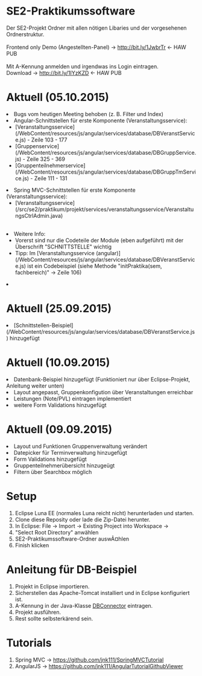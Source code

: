 # SE2-Praktikumssoftware

Der SE2-Projekt Ordner mit allen nötigen Libaries und der vorgesehenen Ordnerstruktur.
<br/>
<br/>
Frontend only Demo (Angestellten-Panel) -> http://bit.ly/1JwbrTr <- HAW PUB
<br/>
<br/>
Mit A-Kennung anmelden und irgendwas ins Login eintragen.<br/>
Download -> http://bit.ly/1IYzKZD <- HAW PUB



Aktuell (05.10.2015)
====================
<li>Bugs vom heutigen Meeting behoben (z. B. Filter und Index)</li>
<li>Angular-Schnittstellen für erste Komponente (Veranstaltungsservice):
 <ul> 
  <li>[Veranstaltungsservice](/WebContent/resources/js/angular/services/database/DBVeranstService.js) - Zeile 103 - 177</li>
  <li>[Gruppenservice](/WebContent/resources/js/angular/services/database/DBGruppService.js) - Zeile 325 - 369</li>
  <li>[Gruppenteilnehmerservice](/WebContent/resources/js/angular/services/database/DBGruppTmService.js) - Zeile 111 - 131</li>
 </ul>
</li>
<li>Spring MVC-Schnittstellen für erste Komponente (Veranstaltungsservice):
 <ul>
  <li>[Veranstaltungsservice](/src/se2/praktikum/projekt/services/veranstaltungsservice/VeranstaltungsCtrlAdmin.java)</li>
 </ul>
</li>

<br/>
<li>Weitere Info:
 <ul>
   <li> Vorerst sind nur die Codeteile der Module (eben aufgeführt) mit der Überschrift "SCHNITTSTELLE" wichtig</li>
   <li> Tipp: Im [Veranstaltungsservice (angular)](/WebContent/resources/js/angular/services/database/DBVeranstService.js) ist ein Codebeispiel (siehe Methode "initPraktika(sem, fachbereich)" -> Zeile 106)</li>
 </ul>
<li>


Aktuell (25.09.2015)
====================
<li>[Schnittstellen-Beispiel](/WebContent/resources/js/angular/services/database/DBVeranstService.js) hinzugefügt</li>

Aktuell (10.09.2015)
====================
<li>Datenbank-Beispiel hinzugefügt (Funktioniert nur über Eclipse-Projekt, Anleitung weiter unten)</li>
<li>Layout angepasst, Gruppenkonfigution über Veranstaltungen erreichbar</li>
<li>Leistungen (Note/PVL) eintragen implementiert </li>
<li>weitere Form Validations hinzugefügt</li>

Aktuell (09.09.2015)
====================
<li>Layout und Funktionen Gruppenverwaltung verändert</li>
<li>Datepicker für Terminverwaltung hinzugefügt</li>
<li>Form Validations hinzugefügt</li>
<li>Gruppenteilnehmerübersicht hinzugeügt</li> 
<li>Filtern über Searchbox möglich</li> 

Setup
=====
1.  Eclipse Luna EE (normales Luna reicht nicht) herunterladen und starten.
2.  Clone diese Reposity oder lade die Zip-Datei herunter.
3.  In Eclipse: File -> Import -> Existing Project into Workspace -> 
4.  "Select Root Directory" anwählen
5.  SE2-Praktikumssoftware-Ordner auswÃ¤hlen
6.  Finish klicken

Anleitung für DB-Beispiel
=========================
1. Projekt in Eclipse importieren.
2. Sicherstellen das Apache-Tomcat installiert und in Eclipse konfiguriert ist.
3. A-Kennung in der Java-Klasse [DBConnector](/src/se2/praktikum/projekt/dbms/DBConnector.java) eintragen.
4. Projekt ausführen.
6. Rest sollte selbsterkärend sein.

Tutorials
=========
1.  Spring MVC -> https://github.com/jnk111/SpringMVCTutorial
2.  AngularJS -> https://github.com/jnk111/AngularTutorialGithubViewer

